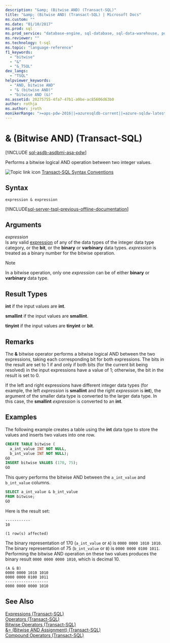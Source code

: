 ```yaml
---
description: "&amp; (Bitwise AND) (Transact-SQL)"
title: "&amp; (Bitwise AND) (Transact-SQL) | Microsoft Docs"
ms.custom: ""
ms.date: "01/10/2017"
ms.prod: sql
ms.prod_service: "database-engine, sql-database, sql-data-warehouse, pdw"
ms.reviewer: ""
ms.technology: t-sql
ms.topic: "language-reference"
f1_keywords: 
  - "bitwise"
  - "&"
  - "&_TSQL"
dev_langs: 
  - "TSQL"
helpviewer_keywords: 
  - "AND, bitwise AND"
  - "& (bitwise AND)"
  - "bitwise AND (&)"
ms.assetid: 20275755-4fa7-47b1-a9be-ac85606d63b0
author: rothja
ms.author: jroth
monikerRange: ">=aps-pdw-2016||=azuresqldb-current||=azure-sqldw-latest||>=sql-server-2016||>=sql-server-linux-2017||=azuresqldb-mi-current"
---
```

# &amp; (Bitwise AND) (Transact-SQL)
[!INCLUDE [sql-asdb-asdbmi-asa-pdw](../../includes/applies-to-version/sql-asdb-asdbmi-asa-pdw.md)]

  Performs a bitwise logical AND operation between two integer values.  
  
 ![Topic link icon](../../database-engine/configure-windows/media/topic-link.gif "Topic link icon") [Transact-SQL Syntax Conventions](../../t-sql/language-elements/transact-sql-syntax-conventions-transact-sql.md)  
  
## Syntax  
  
```syntaxsql
expression & expression  
```  
  
[!INCLUDE[sql-server-tsql-previous-offline-documentation](../../includes/sql-server-tsql-previous-offline-documentation.md)]

## Arguments
 *expression*  
 Is any valid [expression](../../t-sql/language-elements/expressions-transact-sql.md) of any of the data types of the integer data type category, or the **bit**, or the **binary** or **varbinary** data types. *expression* is treated as a binary number for the bitwise operation.  
  
> [!NOTE]  
>  In a bitwise operation, only one *expression* can be of either **binary** or **varbinary** data type.  
  
## Result Types  
 **int** if the input values are **int**.  
  
 **smallint** if the input values are **smallint**.  
  
 **tinyint** if the input values are **tinyint** or **bit**.  
  
## Remarks  
 The **&** bitwise operator performs a bitwise logical AND between the two expressions, taking each corresponding bit for both expressions. The bits in the result are set to 1 if and only if both bits (for the current bit being resolved) in the input expressions have a value of 1; otherwise, the bit in the result is set to 0.  
  
 If the left and right expressions have different integer data types (for example, the left *expression* is **smallint** and the right *expression* is **int**), the argument of the smaller data type is converted to the larger data type. In this case, the **smallint** _expression_ is converted to an **int**.  
  
## Examples  
 The following example creates a table using the **int** data type to store the values and inserts two values into one row.  
  
```sql
CREATE TABLE bitwise (   
  a_int_value INT NOT NULL,  
  b_int_value INT NOT NULL);  
GO  
INSERT bitwise VALUES (170, 75);  
GO  
```  
  
 This query performs the bitwise AND between the `a_int_value` and `b_int_value` columns.  
  
```sql  
SELECT a_int_value & b_int_value  
FROM bitwise;  
GO  
```  
  
 Here is the result set:  
  
```  
-----------   
10            
  
(1 row(s) affected)  
```  
  
 The binary representation of 170 (`a_int_value` or `A`) is `0000 0000 1010 1010`. The binary representation of 75 (`b_int_value` or `B`) is `0000 0000 0100 1011`. Performing the bitwise AND operation on these two values produces the binary result `0000 0000 0000 1010`, which is decimal 10.  
  
```  
(A & B)  
0000 0000 1010 1010  
0000 0000 0100 1011  
-------------------  
0000 0000 0000 1010  
```  
  
  
## See Also  
 [Expressions &#40;Transact-SQL&#41;](../../t-sql/language-elements/expressions-transact-sql.md)   
 [Operators &#40;Transact-SQL&#41;](../../t-sql/language-elements/operators-transact-sql.md)   
 [Bitwise Operators &#40;Transact-SQL&#41;](../../t-sql/language-elements/bitwise-operators-transact-sql.md)   
 [&= &#40;Bitwise AND Assignment&#41; &#40;Transact-SQL&#41;](../../t-sql/language-elements/bitwise-and-equals-transact-sql.md)   
 [Compound Operators &#40;Transact-SQL&#41;](../../t-sql/language-elements/compound-operators-transact-sql.md)  
  
  


